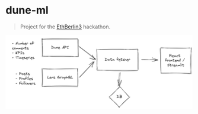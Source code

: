 # dune-ml

> Project for the [EthBerlin3](https://ethberlin.ooo/) hackathon.

![](dune-ml-screenshot.png)
